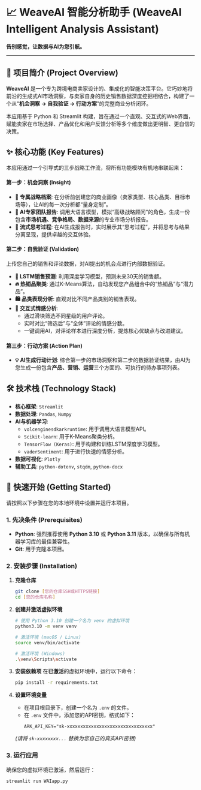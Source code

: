 # 📈 WeaveAI 智能分析助手 (WeaveAI Intelligent Analysis Assistant)

**告别感觉，让数据与AI为您引航。**

---

## 📖 项目简介 (Project Overview)

**WeaveAI** 是一个专为跨境电商卖家设计的、集成化的智能决策平台。它巧妙地将前沿的生成式AI市场洞察，与卖家自身的历史销售数据深度挖掘相结合，构建了一个从“**机会洞察 -> 自我验证 -> 行动方案**”的完整商业分析闭环。

本应用基于 Python 和 Streamlit 构建，旨在通过一个直观、交互式的Web界面，赋能卖家在市场选择、产品优化和用户反馈分析等多个维度做出更明智、更自信的决策。

## ✨ 核心功能 (Key Features)

本应用通过一个引导式的三步战略工作流，将所有功能模块有机地串联起来：

#### **第一步：机会洞察 (Insight)**
*   **🚀 专属战略档案**: 在分析前创建您的商业画像（卖家类型、核心品类、目标市场等），让AI的每一次分析都“量身定制”。
*   **🤖 AI专家团队报告**: 调用大语言模型，模拟“高级战略顾问”的角色，生成一份包含**市场机遇、竞争格局、数据来源**的专业市场分析报告。
*   **🧠 流式思考过程**: 在AI生成报告时，实时展示其“思考过程”，并将思考与结果分离呈现，提供卓越的交互体验。

#### **第二步：自我验证 (Validation)**
上传您自己的销售和评论数据，对AI提出的机会点进行内部数据验证。
*   **🧠 LSTM销售预测**: 利用深度学习模型，预测未来30天的销售额。
*   **🔥 热销品聚类**: 通过K-Means算法，自动发现您产品组合中的“热销品”与“潜力品”。
*   **🛍️ 品类表现分析**: 直观对比不同产品类别的销售表现。
*   **💬 交互式情感分析**:
    *   通过滑块筛选不同星级的用户评论。
    *   实时对比“筛选后”与“全体”评论的情感分数。
    *   一键调用AI，对评论样本进行深度分析，提炼核心优缺点与改进建议。

#### **第三步：行动方案 (Action Plan)**
*   **💡 AI生成行动计划**: 综合第一步的市场洞察和第二步的数据验证结果，由AI为您生成一份包含**产品、营销、运营**三个方面的、可执行的待办事项列表。

## 🛠️ 技术栈 (Technology Stack)

*   **核心框架**: `Streamlit`
*   **数据处理**: `Pandas`, `Numpy`
*   **AI与机器学习**:
    *   `volcenginesdkarkruntime`: 用于调用大语言模型API。
    *   `Scikit-learn`: 用于K-Means聚类分析。
    *   `TensorFlow (Keras)`: 用于构建和训练LSTM深度学习模型。
    *   `vaderSentiment`: 用于进行快速的情感分析。
*   **数据可视化**: `Plotly`
*   **辅助工具**: `python-dotenv`, `stqdm`, `python-docx`

## 🚀 快速开始 (Getting Started)

请按照以下步骤在您的本地环境中设置并运行本项目。

### 1. 先决条件 (Prerequisites)

*   **Python**: 强烈推荐使用 **Python 3.10** 或 **Python 3.11** 版本，以确保与所有机器学习库的最佳兼容性。
*   **Git**: 用于克隆本项目。

### 2. 安装步骤 (Installation)

1.  **克隆仓库**
    ```bash
    git clone [您的仓库SSH或HTTPS链接]
    cd [您的仓库名称]
    ```

2.  **创建并激活虚拟环境**
    ```bash
    # 使用 Python 3.10 创建一个名为 venv 的虚拟环境
    python3.10 -m venv venv

    # 激活环境 (macOS / Linux)
    source venv/bin/activate

    # 激活环境 (Windows)
    .\venv\Scripts\activate
    ```

3.  **安装依赖项**
    在**已激活**的虚拟环境中，运行以下命令：
    ```bash
    pip install -r requirements.txt
    ```

4.  **设置环境变量**
    *   在项目根目录下，创建一个名为 `.env` 的文件。
    *   在 `.env` 文件中，添加您的API密钥，格式如下：
        ```
        ARK_API_KEY="sk-xxxxxxxxxxxxxxxxxxxxxxxxxxxxxxxx"
        ```
    *(请将 `sk-xxxxxxxx...` 替换为您自己的真实API密钥)*

### 3. 运行应用

确保您的虚拟环境已激活，然后运行：
```bash
streamlit run WAIapp.py
